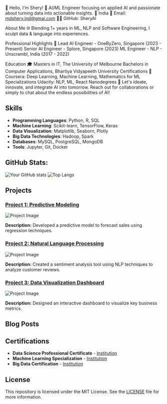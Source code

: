 👋 Hello, I'm Shery!
🚀 AI/ML Engineer focusing on applied AI and passionate about turning data into actionable insights.
📍 India
📧 Email: mdshery.ind@gmai.com
👨‍💻 GitHub: SheryAI

About Me 🌐
Blending 1+ years in ML, NLP and Software Engineering, I sculpt data & language into experiences.

Professional Highlights 🌟
Lead AI Engineer - OneByZero, Singapore (2023 - Present)
Senior AI Engineer - Splore, Singapore (2023)
ML Engineer - NLP - Unscrambl, India (2017 - 2022)


Education 🎓
Masters in IT, The University of Melbourne
Bachelors in Computer Applications, Bhartiya Vidyapeeth University
Certifications 📜
Coursera: Deep Learning, Machine Learning, Mathematics for ML Specializations
Udacity: NLP, ML, React Nanodegrees
🔗 Let's ideate, innovate, and integrate AI into tomorrow. Reach out for collaborations or simply to chat about the endless possibilities of AI!


## Skills

- **Programming Languages**: Python, R, SQL
- **Machine Learning**: Scikit-learn, TensorFlow, Keras
- **Data Visualization**: Matplotlib, Seaborn, Plotly
- **Big Data Technologies**: Hadoop, Spark
- **Databases**: MySQL, PostgreSQL, MongoDB
- **Tools**: Jupyter, Git, Docker

## GitHub Stats:

![Your GitHub stats](https://github-readme-stats.vercel.app/api?username=yourusername&show_icons=true&theme=radical)
![Top Langs](https://github-readme-stats.vercel.app/api/top-langs/?username=yourusername&layout=compact&theme=radical)

## Projects

### [Project 1: Predictive Modeling](link-to-project)
![Project Image](https://via.placeholder.com/600x400.png?text=Project+Image)

**Description:** Developed a predictive model to forecast sales using regression techniques.

### [Project 2: Natural Language Processing](link-to-project)
![Project Image](https://via.placeholder.com/600x400.png?text=Project+Image)

**Description:** Created a sentiment analysis tool using NLP techniques to analyze customer reviews.

### [Project 3: Data Visualization Dashboard](link-to-project)
![Project Image](https://via.placeholder.com/600x400.png?text=Project+Image)

**Description:** Designed an interactive dashboard to visualize key business metrics.

## Blog Posts

<!-- BLOG-POST-LIST:START -->
<!-- BLOG-POST-LIST:END -->

## Certifications

- **Data Science Professional Certificate** - [Institution](link-to-certificate)
- **Machine Learning Specialization** - [Institution](link-to-certificate)
- **Big Data Certification** - [Institution](link-to-certificate)

## License

This repository is licensed under the MIT License. See the [LICENSE](LICENSE) file for more information.
